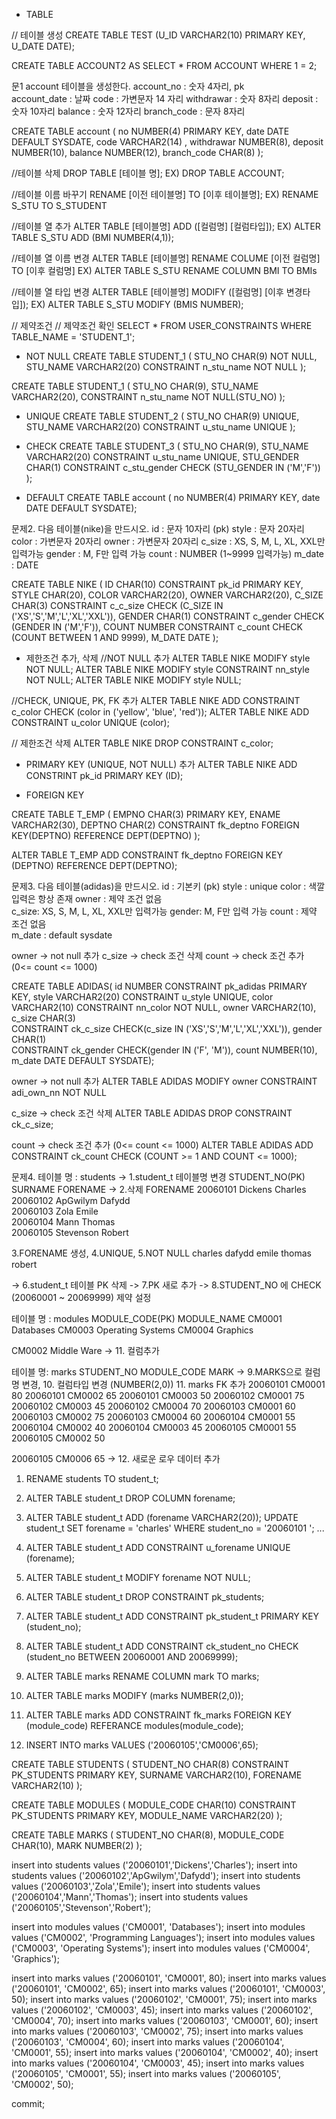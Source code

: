 - TABLE

// 테이블 생성
CREATE TABLE TEST
(U_ID   VARCHAR2(10) PRIMARY KEY,
 U_DATE DATE);

CREATE TABLE ACCOUNT2
AS SELECT * FROM ACCOUNT WHERE 1 = 2;

문1 account 테이블을 생성한다.
account_no   : 숫자 4자리, pk         
account_date : 날짜
code        : 가변문자 14 자리
withdrawar  : 숫자 8자리
deposit     : 숫자 10자리
balance     : 숫자 12자리
branch_code : 문자 8자리

CREATE TABLE account (
no          NUMBER(4) PRIMARY KEY,
date        DATE DEFAULT SYSDATE,
code        VARCHAR2(14) ,
withdrawar  NUMBER(8),
deposit     NUMBER(10),
balance     NUMBER(12),
branch_code CHAR(8)
);

//테이블 삭제
DROP TABLE [테이블 명];
EX) DROP TABLE ACCOUNT;

//테이블 이름 바꾸기
RENAME [이전 테이블명] TO [이후 테이블명];
EX) RENAME S_STU TO S_STUDENT

//테이블 열 추가
ALTER TABLE [테이블명] ADD ([컬럼명] [컬럼타입]);
EX) ALTER TABLE S_STU ADD (BMI NUMBER(4,1));

//테이블 열 이름 변경
ALTER TABLE [테이블명] RENAME COLUME [이전 컬럼명] TO [이후 컬럼명]
EX) ALTER TABLE S_STU RENAME COLUMN BMI TO BMIs

//테이블 열 타입 변경
ALTER TABLE [테이블명] MODIFY ([컬럼명] [이후 변경타입]);
EX) ALTER TABLE S_STU MODIFY (BMIS NUMBER);


// 제약조건
// 제약조건 확인
SELECT * FROM USER_CONSTRAINTS 
WHERE TABLE_NAME = 'STUDENT_1';

- NOT NULL
CREATE TABLE STUDENT_1 (
STU_NO   CHAR(9) NOT NULL,
STU_NAME VARCHAR2(20) CONSTRAINT n_stu_name NOT NULL
);

CREATE TABLE STUDENT_1 (
STU_NO   CHAR(9),
STU_NAME VARCHAR2(20), 
CONSTRAINT n_stu_name NOT NULL(STU_NO)
);

- UNIQUE 
CREATE TABLE STUDENT_2 (
STU_NO   CHAR(9) UNIQUE,
STU_NAME VARCHAR2(20) CONSTRAINT u_stu_name UNIQUE
);

- CHECK
CREATE TABLE STUDENT_3 (
STU_NO   CHAR(9), 
STU_NAME VARCHAR2(20) CONSTRAINT u_stu_name UNIQUE,
STU_GENDER CHAR(1) CONSTRAINT c_stu_gender 
CHECK (STU_GENDER IN ('M','F'))
);

- DEFAULT
CREATE TABLE account (
no          NUMBER(4) PRIMARY KEY,
date        DATE DEFAULT SYSDATE);

문제2. 다음 테이블(nike)을 만드시오.
id     : 문자 10자리 (pk)
style  : 문자 20자리
color  : 가변문자 20자리
owner  : 가변문자 20자리
c_size : XS, S, M, L, XL, XXL만 입력가능
gender : M, F만 입력 가능
count  : NUMBER (1~9999 입력가능)
m_date : DATE 

CREATE TABLE NIKE (
ID    CHAR(10) CONSTRAINT pk_id PRIMARY KEY,
STYLE CHAR(20), 
COLOR VARCHAR2(20),
OWNER VARCHAR2(20),
C_SIZE CHAR(3) CONSTRAINT c_c_size 
               CHECK (C_SIZE IN ('XS','S','M','L','XL','XXL')),
GENDER CHAR(1) CONSTRAINT c_gender CHECK (GENDER IN ('M','F')),
COUNT  NUMBER  CONSTRAINT c_count CHECK (COUNT BETWEEN 1 AND 9999),
M_DATE DATE
);

- 제한조건 추가, 삭제
//NOT NULL 추가
ALTER TABLE NIKE MODIFY style NOT NULL;
ALTER TABLE NIKE MODIFY style CONSTRAINT nn_style NOT NULL;
ALTER TABLE NIKE MODIFY style NULL;

//CHECK, UNIQUE, PK, FK 추가
ALTER TABLE NIKE 
ADD CONSTRAINT c_color CHECK (color in ('yellow', 'blue', 'red'));
ALTER TABLE NIKE
ADD CONSTRAINT u_color UNIQUE (color);

// 제한조건 삭제
ALTER TABLE NIKE
DROP CONSTRAINT c_color;

- PRIMARY KEY (UNIQUE, NOT NULL) 추가
ALTER TABLE NIKE
ADD CONSTRINT pk_id PRIMARY KEY (ID);

- FOREIGN KEY

CREATE TABLE T_EMP (
EMPNO CHAR(3) PRIMARY KEY,
ENAME VARCHAR2(30),
DEPTNO CHAR(2) CONSTRAINT fk_deptno 
               FOREIGN KEY(DEPTNO) 
               REFERENCE DEPT(DEPTNO)
);

ALTER TABLE T_EMP
ADD CONSTRAINT fk_deptno FOREIGN KEY (DEPTNO)
			 REFERENCE DEPT(DEPTNO);
     
문제3. 다음 테이블(adidas)을 만드시오.
id    : 기본키 (pk)
style : unique
color : 색깔 입력은 항상 존재
owner : 제약 조건 없음     
c_size: XS, S, M, L, XL, XXL만 입력가능 
gender: M, F만 입력 가능
count : 제약 조건 없음                           
m_date  : default sysdate  

 owner  -> not null 추가 
 c_size -> check 조건 삭제
 count  -> check 조건 추가 (0<= count <= 1000) 

CREATE TABLE ADIDAS(
id    	     NUMBER       CONSTRAINT pk_adidas PRIMARY KEY,
style 	     VARCHAR2(20) CONSTRAINT u_style UNIQUE,
color 	     VARCHAR2(10) CONSTRAINT nn_color NOT NULL,
owner        VARCHAR2(10),
c_size       CHAR(3)      
CONSTRAINT ck_c_size CHECK(c_size IN ('XS','S','M','L','XL','XXL')),
gender       CHAR(1)      
CONSTRAINT ck_gender CHECK(gender IN ('F', 'M')),
count        NUMBER(10),
m_date       DATE DEFAULT SYSDATE);

  owner  -> not null 추가 
ALTER TABLE ADIDAS 
MODIFY owner CONSTRAINT adi_own_nn NOT NULL

  c_size -> check 조건 삭제
ALTER TABLE ADIDAS 
DROP CONSTRAINT ck_c_size;

  count  -> check 조건 추가 (0<= count <= 1000) 
ALTER TABLE ADIDAS 
ADD CONSTRAINT ck_count CHECK (COUNT >= 1 AND COUNT <= 1000);


문제4. 
테이블 명 : students  -> 1.student_t 테이블명 변경
STUDENT_NO(PK)    SURNAME        FORENAME -> 2.삭제 FORENAME
20060101          Dickens        Charles                         
20060102          ApGwilym       Dafydd                          
20060103          Zola           Emile                           
20060104          Mann           Thomas                          
20060105          Stevenson      Robert                          

3.FORENAME 생성, 4.UNIQUE, 5.NOT NULL
  charles
  dafydd
  emile
  thomas
  robert

-> 6.student_t 테이블 PK 삭제 
-> 7.PK 새로 추가 
-> 8.STUDENT_NO 에 CHECK (20060001 ~ 20069999) 제약 설정

테이블 명 : modules
MODULE_CODE(PK)  MODULE_NAME
CM0001           Databases
CM0003           Operating Systems
CM0004           Graphics

CM0002           Middle Ware -> 11. 컬럼추가

테이블 명: marks
STUDENT_NO MODULE_CODE  MARK -> 9.MARKS으로 컬럼명 변경, 
                                10. 컬럼타입 변경 (NUMBER(2,0))
				11. marks FK 추가
20060101   CM0001       80
20060101   CM0002       65
20060101   CM0003       50
20060102   CM0001       75
20060102   CM0003       45
20060102   CM0004       70
20060103   CM0001       60
20060103   CM0002       75
20060103   CM0004       60
20060104   CM0001       55
20060104   CM0002       40
20060104   CM0003       45
20060105   CM0001       55
20060105   CM0002       50

20060105   CM0006      65  -> 12. 새로운 로우 데이터 추가

1. RENAME students TO student_t;
2. ALTER TABLE student_t DROP COLUMN forename;
3. ALTER TABLE student_t ADD (forename VARCHAR2(20));
	UPDATE student_t
	SET forename = 'charles'
	WHERE student_no = '20060101 '; ...

4. ALTER TABLE student_t ADD CONSTRAINT u_forename UNIQUE (forename);
5. ALTER TABLE student_t MODIFY forename NOT NULL;
6. ALTER TABLE student_t DROP CONSTRAINT pk_students;
7. ALTER TABLE student_t ADD CONSTRAINT pk_student_t PRIMARY KEY (student_no);
8. ALTER TABLE student_t ADD CONSTRAINT ck_student_no 
   CHECK (student_no BETWEEN 20060001 AND 20069999);
9. ALTER TABLE marks RENAME COLUMN mark TO marks;
10. ALTER TABLE marks MODIFY (marks NUMBER(2,0));
11. ALTER TABLE marks ADD CONSTRAINT fk_marks
    FOREIGN KEY (module_code) REFERANCE modules(module_code);
12. INSERT INTO marks VALUES ('20060105','CM0006',65);



CREATE TABLE STUDENTS (
STUDENT_NO    CHAR(8) CONSTRAINT PK_STUDENTS PRIMARY KEY,
SURNAME       VARCHAR2(10),
FORENAME      VARCHAR2(10)
);

CREATE TABLE MODULES (
MODULE_CODE   CHAR(10) CONSTRAINT PK_STUDENTS PRIMARY KEY,
MODULE_NAME   VARCHAR2(20)
);

CREATE TABLE MARKS (
STUDENT_NO    CHAR(8),
MODULE_CODE   CHAR(10),
MARK          NUMBER(2)
);

insert into students values ('20060101','Dickens','Charles');
insert into students values ('20060102','ApGwilym','Dafydd');
insert into students values ('20060103','Zola','Emile');
insert into students values ('20060104','Mann','Thomas');
insert into students values ('20060105','Stevenson','Robert');

insert into modules values ('CM0001', 'Databases');
insert into modules values ('CM0002', 'Programming Languages');
insert into modules values ('CM0003', 'Operating Systems');
insert into modules values ('CM0004', 'Graphics');

insert into marks values ('20060101', 'CM0001', 80);
insert into marks values ('20060101', 'CM0002', 65);
insert into marks values ('20060101', 'CM0003', 50);
insert into marks values ('20060102', 'CM0001', 75);
insert into marks values ('20060102', 'CM0003', 45);
insert into marks values ('20060102', 'CM0004', 70);
insert into marks values ('20060103', 'CM0001', 60);
insert into marks values ('20060103', 'CM0002', 75);
insert into marks values ('20060103', 'CM0004', 60);
insert into marks values ('20060104', 'CM0001', 55);
insert into marks values ('20060104', 'CM0002', 40);
insert into marks values ('20060104', 'CM0003', 45);
insert into marks values ('20060105', 'CM0001', 55);
insert into marks values ('20060105', 'CM0002', 50);

commit;
